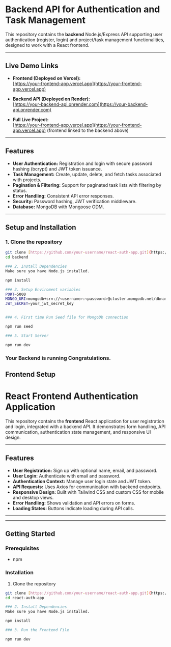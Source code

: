 # Backend API for Authentication and Task Management

This repository contains the **backend** Node.js/Express API supporting user authentication (register, login) and project/task management functionalities, designed to work with a React frontend.

---

## Live Demo Links

- **Frontend (Deployed on Vercel):**  
  [https://your-frontend-app.vercel.app](https://your-frontend-app.vercel.app)

- **Backend API (Deployed on Render):**  
  [https://your-backend-api.onrender.com](https://your-backend-api.onrender.com)

- **Full Live Project:**  
  [https://your-frontend-app.vercel.app](https://your-frontend-app.vercel.app) (frontend linked to the backend above)

---

## Features

- **User Authentication:** Registration and login with secure password hashing (bcrypt) and JWT token issuance.
- **Task Management:** Create, update, delete, and fetch tasks associated with projects.
- **Pagination & Filtering:** Support for paginated task lists with filtering by status.
- **Error Handling:** Consistent API error responses.
- **Security:** Password hashing, JWT verification middleware.
- **Database:** MongoDB with Mongoose ODM.

---

## Setup and Installation

### 1. Clone the repository

```bash
git clone [https://github.com/your-username/react-auth-app.git](https://github.com/singh-aayush/Project_management.git)
cd backend

### 2. Install Dependencies 
Make sure you have Node.js installed.

npm install

### 3. Setup Enviroment variables
PORT=5000
MONGO_URI=mongodb+srv://<username>:<password>@cluster.mongodb.net/dbname?retryWrites=true&w=majority
JWT_SECRET=your_jwt_secret_key


### 4. First time Run Seed file for MongoDb connection

npm run seed

### 5. Start Server

npm run dev

```

### Your Backend is running Congratulations.

## Frontend Setup 

# React Frontend Authentication Application

This repository contains the **frontend** React application for user registration and login, integrated with a backend API. It demonstrates form handling, API communication, authentication state management, and responsive UI design.

---

## Features

- **User Registration:** Sign up with optional name, email, and password.
- **User Login:** Authenticate with email and password.
- **Authentication Context:** Manage user login state and JWT token.
- **API Requests:** Uses Axios for communication with backend endpoints.
- **Responsive Design:** Built with Tailwind CSS and custom CSS for mobile and desktop views.
- **Error Handling:** Shows validation and API errors on forms.
- **Loading States:** Buttons indicate loading during API calls.

---


---

## Getting Started

### Prerequisites

- npm

### Installation

1. Clone the repository

```bash
git clone [https://github.com/your-username/react-auth-app.git](https://github.com/singh-aayush/Project_management.git)
cd react-auth-app

### 2. Install Dependencies 
Make sure you have Node.js installed.

npm install

### 3. Run the Frontend File

npm run dev

